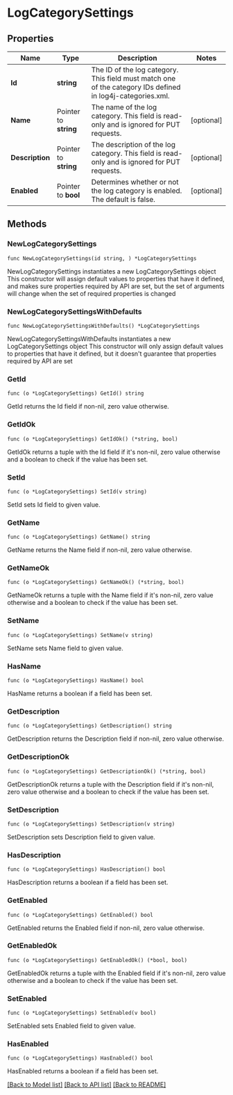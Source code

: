 # LogCategorySettings

## Properties

Name | Type | Description | Notes
------------ | ------------- | ------------- | -------------
**Id** | **string** | The ID of the log category. This field must match one of the category IDs defined in log4j-categories.xml. | 
**Name** | Pointer to **string** | The name of the log category. This field is read-only and is ignored for PUT requests. | [optional] 
**Description** | Pointer to **string** | The description of the log category. This field is read-only and is ignored for PUT requests. | [optional] 
**Enabled** | Pointer to **bool** | Determines whether or not the log category is enabled. The default is false. | [optional] 

## Methods

### NewLogCategorySettings

`func NewLogCategorySettings(id string, ) *LogCategorySettings`

NewLogCategorySettings instantiates a new LogCategorySettings object
This constructor will assign default values to properties that have it defined,
and makes sure properties required by API are set, but the set of arguments
will change when the set of required properties is changed

### NewLogCategorySettingsWithDefaults

`func NewLogCategorySettingsWithDefaults() *LogCategorySettings`

NewLogCategorySettingsWithDefaults instantiates a new LogCategorySettings object
This constructor will only assign default values to properties that have it defined,
but it doesn't guarantee that properties required by API are set

### GetId

`func (o *LogCategorySettings) GetId() string`

GetId returns the Id field if non-nil, zero value otherwise.

### GetIdOk

`func (o *LogCategorySettings) GetIdOk() (*string, bool)`

GetIdOk returns a tuple with the Id field if it's non-nil, zero value otherwise
and a boolean to check if the value has been set.

### SetId

`func (o *LogCategorySettings) SetId(v string)`

SetId sets Id field to given value.


### GetName

`func (o *LogCategorySettings) GetName() string`

GetName returns the Name field if non-nil, zero value otherwise.

### GetNameOk

`func (o *LogCategorySettings) GetNameOk() (*string, bool)`

GetNameOk returns a tuple with the Name field if it's non-nil, zero value otherwise
and a boolean to check if the value has been set.

### SetName

`func (o *LogCategorySettings) SetName(v string)`

SetName sets Name field to given value.

### HasName

`func (o *LogCategorySettings) HasName() bool`

HasName returns a boolean if a field has been set.

### GetDescription

`func (o *LogCategorySettings) GetDescription() string`

GetDescription returns the Description field if non-nil, zero value otherwise.

### GetDescriptionOk

`func (o *LogCategorySettings) GetDescriptionOk() (*string, bool)`

GetDescriptionOk returns a tuple with the Description field if it's non-nil, zero value otherwise
and a boolean to check if the value has been set.

### SetDescription

`func (o *LogCategorySettings) SetDescription(v string)`

SetDescription sets Description field to given value.

### HasDescription

`func (o *LogCategorySettings) HasDescription() bool`

HasDescription returns a boolean if a field has been set.

### GetEnabled

`func (o *LogCategorySettings) GetEnabled() bool`

GetEnabled returns the Enabled field if non-nil, zero value otherwise.

### GetEnabledOk

`func (o *LogCategorySettings) GetEnabledOk() (*bool, bool)`

GetEnabledOk returns a tuple with the Enabled field if it's non-nil, zero value otherwise
and a boolean to check if the value has been set.

### SetEnabled

`func (o *LogCategorySettings) SetEnabled(v bool)`

SetEnabled sets Enabled field to given value.

### HasEnabled

`func (o *LogCategorySettings) HasEnabled() bool`

HasEnabled returns a boolean if a field has been set.


[[Back to Model list]](../README.md#documentation-for-models) [[Back to API list]](../README.md#documentation-for-api-endpoints) [[Back to README]](../README.md)


